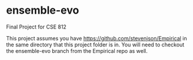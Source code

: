 # ensemble-evo
Final Project for CSE 812

This project assumes you have https://github.com/stevenjson/Empirical in the
same directory that this project folder is in. You will need to checkout the
ensemble-evo branch from the Empirical repo as well.
